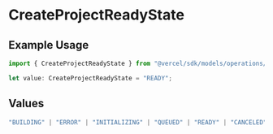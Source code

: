 # CreateProjectReadyState

## Example Usage

```typescript
import { CreateProjectReadyState } from "@vercel/sdk/models/operations/createproject.js";

let value: CreateProjectReadyState = "READY";
```

## Values

```typescript
"BUILDING" | "ERROR" | "INITIALIZING" | "QUEUED" | "READY" | "CANCELED"
```